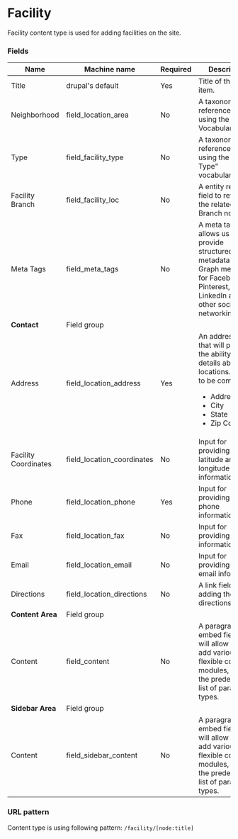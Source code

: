 # Facility
Facility content type is used for adding facilities on the site.

### Fields
| Name  | Machine name | Required | Description |
| ------------- | ------------- | ------------- | ------------- |
| Title  | drupal's default  | Yes | Title of the facility item. |
| Neighborhood | field\_location_area  | No | A taxonomy reference field using the Area Vocabulary(area). |
| Type | field\_facility_type  | No | A taxonomy reference field using the "Facility Type" vocabulary. |
| Facility Branch | field\_facility_loc | No | A entity reference field to reference the related Branch node. |
| Meta Tags  | field\_meta_tags  | No | A meta tags field allows us to provide structured metadata and Graph meta tags for Facebook, Pinterest, LinkedIn and other social networking sites. |
| **Contact** | Field group |||
| Address | field\_location_address | Yes | An address field that will provide the ability to add details about the locations. Details to be completed: <ul><li>Address</li><li>City</li><li>State</li><li>Zip Code</li></ul> |
| Facility Coordinates | field_location_coordinates | No | Input for providing the latitude and longitude information. |
| Phone | field\_location_phone | Yes | Input for providing the phone information. |
| Fax | field\_location_fax | No | Input for providing the fax information. |
| Email | field\_location_email | No | Input for providing the email information. |
| Directions | field\_location_directions | No | A link field for adding the directions link. |
| **Content Area** | Field group |||
| Content | field_content | No | A paragraph embed field that will allow us to add various flexible content modules, from the predefined list of paragraph types. |
| **Sidebar Area** | Field group |||
| Content | field\_sidebar_content | No | A paragraph embed field that will allow us to add various flexible content modules, from the predefined list of paragraph types. |

### URL pattern

Content type is using following pattern:
`/facility/[node:title]`
